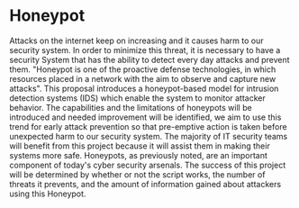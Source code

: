 # Honeypot
Attacks on the internet keep on increasing and it causes harm to our security system. In order to minimize this threat, it is necessary to have a security System that has the ability to detect every day attacks and prevent them. "Honeypot is one of the proactive defense technologies, in which resources placed in a network with the aim to observe and capture new attacks". This proposal introduces a honeypot-based model for intrusion detection systems (IDS) which enable the system to monitor attacker behavior. The capabilities and the limitations of honeypots will be introduced and needed improvement will be identified, we aim to use this trend for early attack prevention so that pre-emptive action is taken before unexpected harm to our security system. The majority of IT security teams will benefit from this project because it will assist them in making their systems more safe. Honeypots, as previously noted, are an important component of today's cyber security arsenals. The success of this project will be determined by whether or not the script works, the number of threats it prevents, and the amount of information gained about attackers using this Honeypot.
 
